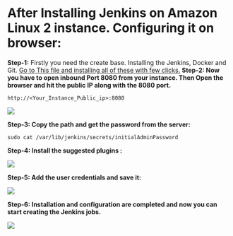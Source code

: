 # After Installing Jenkins on Amazon Linux 2 instance. Configuring it on browser: 
 **Step-1:** Firstly you need the create base. Installing  the Jenkins, Docker and Git. [Go to This file and installing all of these with few clicks.](https://github.com/Nitesh-Sen/Jenkins_version/blob/75fa430866d66164d0538c8910c041b7cbcae695/README.md)
 **Step-2: Now you have to open inbound Port 8080 from your instance. Then Open the browser and hit the public IP along with the 8080 port.**
```
http://<Your_Instance_Public_ip>:8080
```

![](https://miro.medium.com/v2/resize:fit:576/1*2k9302u5JHQsKmYZh4IRwg.png) 

**Step-3: Copy the path and get the password from the server:**
```
sudo cat /var/lib/jenkins/secrets/initialAdminPassword
```
**Step-4: Install the suggested plugins :**

![](https://miro.medium.com/v2/resize:fit:576/1*M3ZI93YtqWIwnLVnfn4w2w.png)

**Step-5: Add the user credentials and save it:**

![](https://miro.medium.com/v2/resize:fit:576/1*zAWUbqduavKqByB1JVwiUw.png)

**Step-6: Installation and configuration are completed and now you can start creating the Jenkins jobs.**

![](https://miro.medium.com/v2/resize:fit:576/1*HxgXS1CgOI0Wl6AH8QkO3w.png)

